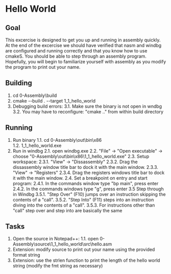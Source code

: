 Hello World
===========

Goal
----
This excercise is designed to get you up and running in assembly quickly.
At the end of the excercise we should have verified that nasm and windbg are configured 
and running correctly and that you know how to use cmakeS.
You should be able to step through an assembly program.
Hopefully, you will begin to familiarize yourself with assembly as you modify the program to print 
out your name.

Building
--------
1. cd 0-Assembly\build
2. cmake --build . --target 1_1_hello_world
3. Debugging build errors:
	3.1.	Make sure the binary is not open in wndbg
	3.2.	You may have to reconfigure: "cmake .." from within build directory

Running
-------
1. Run binary
	1.1.	cd 0-Assembly\out\bin\x86\
	1.2.	1_1_hello_world.exe
2. Run in windbg
	2.1.	open windbg.exe
	2.2.	"File" -> "Open executable" -> choose "0-Assembly\out\bin\x86\1_1_hello_world.exe"
	2.3.	Setup workspace:
		2.3.1.	"View" -> "Dissassembly"
		2.3.2. 	Drag the dissassembly window title bar to dock it with the main window.
		2.3.3.	"View" -> "Registers"
		2.3.4.	Drag the registers windows title bar to dock it with the main window.
	2.4.	Set a breakpoint on entry and start program:
		2.4.1.	In the commands window type "bp main", press enter
		2.4.2. 	In the commands windows type "g", press enter
	3.5		Step through in Windbg
		3.5.1.	"Step Over" (F10) jumps over an instruction skipping the contents of a "call".
		3.5.2.	"Step Into" (F11) steps into an instruction diving into the contents of a "call".
		3.5.3.	For instructions other than "call" step over and step into are basically the same

Tasks
-----
1. Open the source in Notepad++:
	1.1.	open 0-Assembly\source\1_1_hello_world\src\hello.asm
2. Extension: modify source to print out your name using the provided format string
3. Extension: use the strlen function to print the length of the hello world string (modify the fmt string as necessary)
